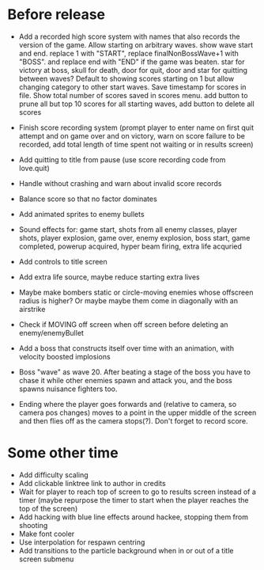 # Before release

- Add a recorded high score system with names that also records the version of the game. Allow starting on arbitrary waves. show wave start and end. replace 1 with "START", replace finalNonBossWave+1 with "BOSS". and replace end with "END" if the game was beaten. star for victory at boss, skull for death, door for quit, door and star for quitting between waves? Default to showing scores starting on 1 but allow changing category to other start waves. Save timestamp for scores in file. Show total number of scores saved in scores menu. add button to prune all but top 10 scores for all starting waves, add button to delete all scores
- Finish score recording system (prompt player to enter name on first quit attempt and on game over and on victory, warn on score failure to be recorded, add total length of time spent not waiting or in results screen)
- Add quitting to title from pause (use score recording code from love.quit)
- Handle without crashing and warn about invalid score records
- Balance score so that no factor dominates

- Add animated sprites to enemy bullets
- Sound effects for: game start, shots from all enemy classes, player shots, player explosion, game over, enemy explosion, boss start, game completed, powerup acquired, hyper beam firing, extra life acquried
- Add controls to title screen
- Add extra life source, maybe reduce starting extra lives

- Maybe make bombers static or circle-moving enemies whose offscreen radius is higher? Or maybe maybe them come in diagonally with an airstrike
- Check if MOVING off screen when off screen before deleting an enemy/enemyBullet

- Add a boss that constructs itself over time with an animation, with velocity boosted implosions
- Boss "wave" as wave 20. After beating a stage of the boss you have to chase it while other enemies spawn and attack you, and the boss spawns nuisance fighters too.
- Ending where the player goes forwards and (relative to camera, so camera pos changes) moves to a point in the upper middle of the screen and then flies off as the camera stops(?). Don't forget to record score.

# Some other time

- Add difficulty scaling
- Add clickable linktree link to author in credits
- Wait for player to reach top of screen to go to results screen instead of a timer (maybe repurpose the timer to start when the player reaches the top of the screen)
- Add hacking with blue line effects around hackee, stopping them from shooting
- Make font cooler
- Use interpolation for respawn centring
- Add transitions to the particle background when in or out of a title screen submenu
